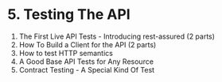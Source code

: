 # 5. Testing The API

1. The First Live API Tests - Introducing rest-assured (2 parts)
2. How To Build a Client for the API (2 parts)
3. How to test HTTP semantics
4. A Good Base API Tests for Any Resource
5. Contract Testing - A Special Kind Of Test